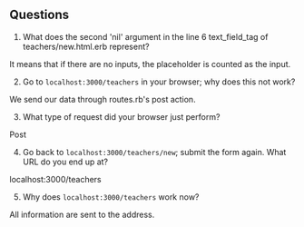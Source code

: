 ## Questions

1. What does the second 'nil' argument in the line 6 text_field_tag of teachers/new.html.erb represent?

It means that if there are no inputs, the placeholder is counted as the input.


2. Go to `localhost:3000/teachers` in your browser; why does this not work?

We send our data through routes.rb's post action.

3. What type of request did your browser just perform?

Post

4. Go back to `localhost:3000/teachers/new`; submit the form again. What URL do you end up at?

localhost:3000/teachers

5. Why does `localhost:3000/teachers` work now?

All information are sent to the address.
